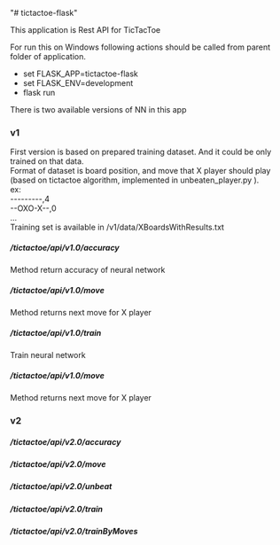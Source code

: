 "# tictactoe-flask" 

This application is Rest API for TicTacToe

For run this on Windows following actions should be called from parent folder of application.

<ul>
  <li>set FLASK_APP=tictactoe-flask</li>
  <li>set FLASK_ENV=development</li>
  <li>flask run</li>
</ul>

There is two available versions of NN in this app

<p>
  <h3>v1</h3>
  <div>
    First version is based on prepared training dataset. And it could be only trained on that data. <br/>
    Format of dataset is board position, and move that X player should play (based on tictactoe algorithm, implemented in unbeaten_player.py ). <br/>
    ex: <br />
    ---------,4 <br />
    --OXO-X--,0 <br />
    ... <br />
    Training set is available in /v1/data/XBoardsWithResults.txt
  </div>
  <p>
    <h5>/tictactoe/api/v1.0/accuracy</h5>
    Method return accuracy of neural network
  </p>

  <p>
    <h5>/tictactoe/api/v1.0/move</h5>
    Method returns next move for X player
  </p>

  <p>
    <h5>/tictactoe/api/v1.0/train</h5>
    Train neural network
  </p>
</p>

<h5>/tictactoe/api/v1.0/move</h5>
<p>Method returns next move for X player</p>
<p>
  <h3>v2</h3>
  <p>
    <h5>/tictactoe/api/v2.0/accuracy</h5>
  <p>
  
  <p>
    <h5>/tictactoe/api/v2.0/move</h5>
  </p>
    
  <p>
    <h5>/tictactoe/api/v2.0/unbeat</h5>
  </p>
  
  <p>
    <h5>/tictactoe/api/v2.0/train</h5>
  </p>
  
  <p>
    <h5>/tictactoe/api/v2.0/trainByMoves</h5>
  </p>  
</p>
